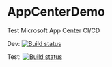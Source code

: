 # AppCenterDemo
Test Microsoft App Center CI/CD


Dev: 
[![Build status](https://build.appcenter.ms/v0.1/apps/204442f7-7bdc-4979-ab50-d38150ccd92e/branches/dev/badge)](https://appcenter.ms)

Test:
[![Build status](https://build.appcenter.ms/v0.1/apps/204442f7-7bdc-4979-ab50-d38150ccd92e/branches/test/badge)](https://appcenter.ms)
